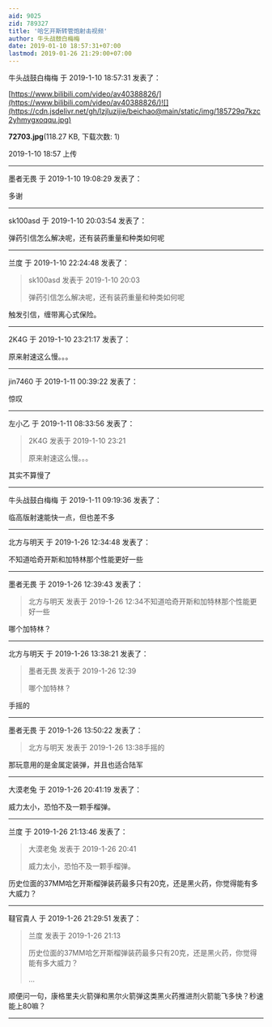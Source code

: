 ```yaml
---
aid: 9025
zid: 789327
title: '哈乞开斯转管炮射击视频'
author: 牛头战鼓白梅梅
date: 2019-01-10 18:57:31+07:00
lastmod: 2019-01-26 21:29:00+07:00
---
```


牛头战鼓白梅梅 于 2019-1-10 18:57:31 发表了：

[https://www.bilibili.com/video/av40388826/](https://www.bilibili.com/video/av40388826/)![](https://cdn.jsdelivr.net/gh/lzjluzijie/beichao@main/static/img/185729q7kzc2yhmygxoqqu.jpg)



**72703.jpg**(118.27 KB, 下载次数: 1)



2019-1-10 18:57 上传

---------

墨者无畏 于 2019-1-10 19:08:29 发表了：

多谢

---------

sk100asd 于 2019-1-10 20:03:54 发表了：

弹药引信怎么解决呢，还有装药重量和种类如何呢

---------

兰度 于 2019-1-10 22:24:48 发表了：

> sk100asd 发表于 2019-1-10 20:03
> 
> 弹药引信怎么解决呢，还有装药重量和种类如何呢



触发引信，缠带离心式保险。

---------

2K4G 于 2019-1-10 23:21:17 发表了：

原来射速这么慢。。。

---------

jin7460 于 2019-1-11 00:39:22 发表了：

惊叹

---------

左小乙 于 2019-1-11 08:33:56 发表了：

> 2K4G 发表于 2019-1-10 23:21
> 
> 原来射速这么慢。。。



其实不算慢了

---------

牛头战鼓白梅梅 于 2019-1-11 09:19:36 发表了：

临高版射速能快一点，但也差不多

---------

北方与明天 于 2019-1-26 12:34:48 发表了：

不知道哈奇开斯和加特林那个性能更好一些

---------

墨者无畏 于 2019-1-26 12:39:43 发表了：

> 北方与明天 发表于 2019-1-26 12:34不知道哈奇开斯和加特林那个性能更好一些



哪个加特林？

---------

北方与明天 于 2019-1-26 13:38:21 发表了：

> 墨者无畏 发表于 2019-1-26 12:39
> 
> 哪个加特林？



手摇的

---------

墨者无畏 于 2019-1-26 13:50:22 发表了：

> 北方与明天 发表于 2019-1-26 13:38手摇的



那玩意用的是金属定装弹，并且也适合陆军

---------

大漠老兔 于 2019-1-26 20:41:19 发表了：

威力太小，恐怕不及一颗手榴弹。

---------

兰度 于 2019-1-26 21:13:46 发表了：

> 大漠老兔 发表于 2019-1-26 20:41
> 
> 威力太小，恐怕不及一颗手榴弹。



历史位面的37MM哈乞开斯榴弹装药最多只有20克，还是黑火药，你觉得能有多大威力？

---------

韃官貴人 于 2019-1-26 21:29:51 发表了：

> 兰度 发表于 2019-1-26 21:13
> 
> 历史位面的37MM哈乞开斯榴弹装药最多只有20克，还是黑火药，你觉得能有多大威力？
> 
> ...



顺便问一句，康格里夫火箭弹和黑尔火箭弹这类黑火药推进剂火箭能飞多快？秒速能上80嘛？

---------

